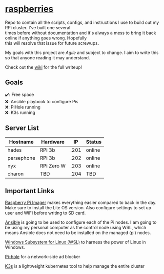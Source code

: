 # [raspberries](https://github.com/ottter/raspberries/wiki)

Repo to contain all the scripts, configs, and instructions I use to build out my RPi cluster. I've built one several \
times before without documentation and it's always a mess to bring it back online if anything goes wrong. Hopefully \
this will resolve that issue for future screwups.

My goals with this project are *Agile* and subject to change. I aim to write this so that anyone reading it may understand.

Check out the [wiki](https://github.com/ottter/raspberries/wiki) for the full writeup!

## Goals

✔️: Free space\
❌: Ansible playbook to configure Pis\
❌: PiHole running\
❌: K3s running

## Server List

| Hostname   |  Hardware  |  IP  |  Status   |
|------------|------------|------|-----------|
| hades      | RPi 3b     | .201 | online    |
| persephone | RPi 3b     | .202 | online    |
| nyx        | RPi Zero W | .203 | online    |
| charon     | TBD        | .204 | TBD       |

## Important Links

[Raspberry Pi Imager](https://www.raspberrypi.com/software/) makes everything easier compared to back in the day.
 Make sure to install the Lite OS version. Also configure settings to set up user and WiFi before writing to SD card.

[Ansible](https://docs.ansible.com/ansible/latest/installation_guide/intro_installation.html) is going to be used to
 configure each of the Pi nodes. I am going to be using my personal computer as the control node using WSL, which means
 Ansible does not need to be installed on the managed (pi) nodes.

[Windows Subsystem for Linux (WSL)](https://learn.microsoft.com/en-us/windows/wsl/install) to harness the power of Linux
 in Windows.

 [Pi-hole](https://pi-hole.net/) for a network-side ad blocker

 [K3s](https://k3s.io/) is a lightweight kubernetes tool to help manage the entire cluster
